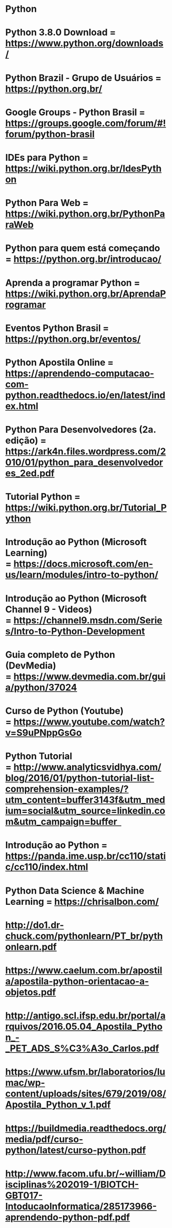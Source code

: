 
# 
# Python
#
# Python 3.8.0 Download = https://www.python.org/downloads/
#
# Python Brazil - Grupo de Usuários = https://python.org.br/
#
# Google Groups - Python Brasil = https://groups.google.com/forum/#!forum/python-brasil
#
# IDEs para Python = https://wiki.python.org.br/IdesPython
#
# Python Para Web = https://wiki.python.org.br/PythonParaWeb
#
# Python para quem está começando = https://python.org.br/introducao/
# 
# Aprenda a programar Python = https://wiki.python.org.br/AprendaProgramar
#
# Eventos Python Brasil = https://python.org.br/eventos/
#
# Python Apostila Online = https://aprendendo-computacao-com-python.readthedocs.io/en/latest/index.html
# 
# Python Para Desenvolvedores (2a. edição) = https://ark4n.files.wordpress.com/2010/01/python_para_desenvolvedores_2ed.pdf
#
# Tutorial Python = https://wiki.python.org.br/Tutorial_Python
#
# Introdução ao Python (Microsoft Learning) = https://docs.microsoft.com/en-us/learn/modules/intro-to-python/
#
# Introdução ao Python (Microsoft Channel 9 - Videos) = https://channel9.msdn.com/Series/Intro-to-Python-Development
# 
# Guia completo de Python (DevMedia) = https://www.devmedia.com.br/guia/python/37024
#
# Curso de Python (Youtube) = https://www.youtube.com/watch?v=S9uPNppGsGo
#
# Python Tutorial = http://www.analyticsvidhya.com/blog/2016/01/python-tutorial-list-comprehension-examples/?utm_content=buffer3143f&utm_medium=social&utm_source=linkedin.com&utm_campaign=buffer  
#
# Introdução ao Python = https://panda.ime.usp.br/cc110/static/cc110/index.html
#
# Python Data Science & Machine Learning = https://chrisalbon.com/
#
# http://do1.dr-chuck.com/pythonlearn/PT_br/pythonlearn.pdf 
#
# https://www.caelum.com.br/apostila/apostila-python-orientacao-a-objetos.pdf
#
# http://antigo.scl.ifsp.edu.br/portal/arquivos/2016.05.04_Apostila_Python_-_PET_ADS_S%C3%A3o_Carlos.pdf
#
# https://www.ufsm.br/laboratorios/lumac/wp-content/uploads/sites/679/2019/08/Apostila_Python_v_1.pdf
#
# https://buildmedia.readthedocs.org/media/pdf/curso-python/latest/curso-python.pdf
#
# http://www.facom.ufu.br/~william/Disciplinas%202019-1/BIOTCH-GBT017-IntoducaoInformatica/285173966-aprendendo-python-pdf.pdf
#
